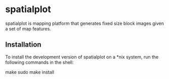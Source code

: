 # spatialplot

spatialplot is mapping platform that generates fixed size block images given a set of map features. 

## Installation

To install the development version of spatialplot on a *nix system, run the following commands in the shell:

   make
   sudo make install




